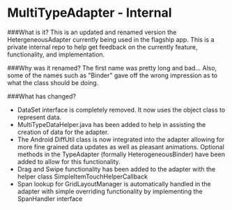 # MultiTypeAdapter - Internal

###What is it?
This is an updated and renamed version the HetergeneousAdapter currently being used in the flagship app. 
This is a private internal repo to help get feedback on the currently feature, functionality, and implementation.

###Why was it renamed?
The first name was pretty long and bad... Also, some of the names such as "Binder" gave off the 
wrong impression as to what the class should be doing.

###What has changed?
- DataSet interface is completely removed. It now uses the object class to represent data.
- MultiTypeDataHelper.java has been added to help in assisting the creation of data for the adapter.
- The Android DiffUtil class is now integrated into the adapter allowing for more fine grained data 
updates as well as pleasant animations. Optional methods in the TypeAdapter (formally HeterogeneousBinder) 
have been added to allow for this functionality.
- Drag and Swipe functionality has been added to the adapter with the helper class SimpleItemTouchHelperCallback
- Span lookup for GridLayoutManager is automatically handled in the adapter with simple overriding 
functionality by implementing the SpanHandler interface 

